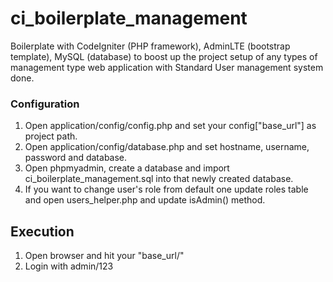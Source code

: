 # ci_boilerplate_management
Boilerplate with CodeIgniter (PHP framework), AdminLTE (bootstrap template), MySQL (database) to boost up the project setup of any types of management type web application with Standard User management system done.

### Configuration
1. Open application/config/config.php and set your config["base_url"] as project path.
2. Open application/config/database.php and set hostname, username, password and database.
3. Open phpmyadmin, create a database and import ci_boilerplate_management.sql into that newly created database.
4. If you want to change user's role from default one update roles table and open users_helper.php and update isAdmin() method.

## Execution
1. Open browser and hit your "base_url/"
2. Login with admin/123